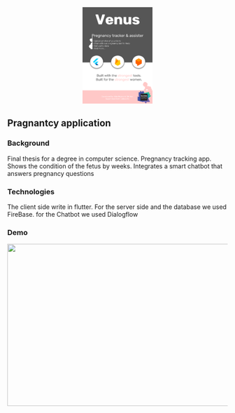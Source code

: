 
<div align="center"> <img src="Venus.png" height='220' width='160'></div>

## Pragnantcy application 

### Background
Final thesis for a degree in computer science.
Pregnancy tracking app.
Shows the condition of the fetus by weeks.
Integrates a smart chatbot that answers pregnancy questions

### Technologies
The client side write in flutter.
For the server side and the database we used FireBase.
for the Chatbot we used Dialogflow

### Demo
<img src="Venus.gif" height=370 width=700>